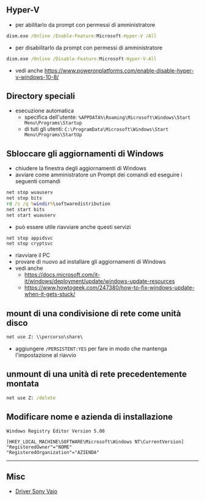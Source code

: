 ## Hyper-V
- per abilitarlo da prompt con permessi di amministratore
```bat
dism.exe /Online /Enable-Feature:Microsoft-Hyper-V /All
```
- per disabilitarlo da prompt con permessi di amministratore
```bat
dism.exe /Online /Disable-Feature:Microsoft-Hyper-V-All
```
- vedi anche https://www.poweronplatforms.com/enable-disable-hyper-v-windows-10-8/

## Directory speciali
- esecuzione automatica
  - specifica dell'utente: `%APPDATA%\Roaming\Microsoft\Windows\Start Menu\Programs\Startup`
  - di tuti gli utenti: `C:\ProgramData\Microsoft\Windows\Start Menu\Programs\StartUp`

## Sbloccare gli aggiornamenti di Windows
- chiudere la finestra degli aggiornamenti di Windows
- avviare come amministratore un Prompt dei comandi ed eseguire i seguenti comandi
```bat
net stop wuauserv
net stop bits
rd /s /q %windir%\softwaredistribution
net start bits
net start wuauserv
```
  - può essere utile riavviare anche questi servizi
```bat
net stop appidsvc
net stop cryptsvc
```
- riavviare il PC
- provare di nuovo ad installare gli aggiornamenti di Windows
- vedi anche
  - https://docs.microsoft.com/it-it/windows/deployment/update/windows-update-resources
  - https://www.howtogeek.com/247380/how-to-fix-windows-update-when-it-gets-stuck/

## mount di una condivisione di rete come unità disco
```bat
net use Z: \\percorso\share\
```
  - aggiungere `/PERSISTENT:YES` per fare in modo che mantenga l'impostazione al riavvio

## unmount di una unità di rete precedentemente montata
```bat
net use Z: /delete
```

## Modificare nome e azienda di installazione
```reg
Windows Registry Editor Version 5.00

[HKEY_LOCAL_MACHINE\SOFTWARE\Microsoft\Windows NT\CurrentVersion]
"RegisteredOwner"="NOME"
"RegisteredOrganization"="AZIENDA"
```

---

## Misc

* [Driver Sony Vaio](http://sonyvaiodriver.com/sony-vaio-vpceb2e9ebq-windows-7-64-bits-drivers/)
